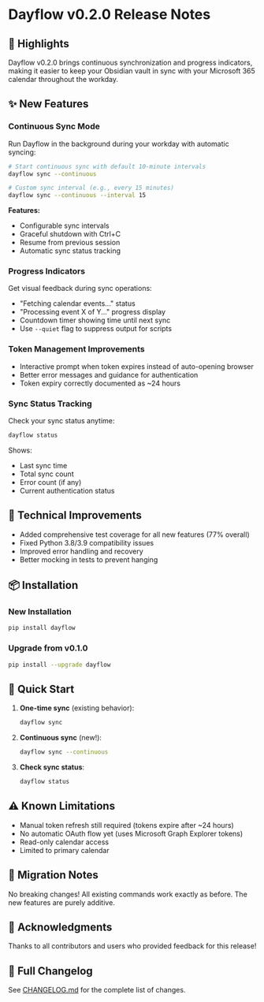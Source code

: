 # Dayflow v0.2.0 Release Notes

## 🎉 Highlights

Dayflow v0.2.0 brings continuous synchronization and progress indicators, making it easier to keep your Obsidian vault in sync with your Microsoft 365 calendar throughout the workday.

## ✨ New Features

### Continuous Sync Mode
Run Dayflow in the background during your workday with automatic syncing:
```bash
# Start continuous sync with default 10-minute intervals
dayflow sync --continuous

# Custom sync interval (e.g., every 15 minutes)
dayflow sync --continuous --interval 15
```

**Features:**
- Configurable sync intervals
- Graceful shutdown with Ctrl+C
- Resume from previous session
- Automatic sync status tracking

### Progress Indicators
Get visual feedback during sync operations:
- "Fetching calendar events..." status
- "Processing event X of Y..." progress display
- Countdown timer showing time until next sync
- Use `--quiet` flag to suppress output for scripts

### Token Management Improvements
- Interactive prompt when token expires instead of auto-opening browser
- Better error messages and guidance for authentication
- Token expiry correctly documented as ~24 hours

### Sync Status Tracking
Check your sync status anytime:
```bash
dayflow status
```
Shows:
- Last sync time
- Total sync count
- Error count (if any)
- Current authentication status

## 🔧 Technical Improvements

- Added comprehensive test coverage for all new features (77% overall)
- Fixed Python 3.8/3.9 compatibility issues
- Improved error handling and recovery
- Better mocking in tests to prevent hanging

## 📦 Installation

### New Installation
```bash
pip install dayflow
```

### Upgrade from v0.1.0
```bash
pip install --upgrade dayflow
```

## 🚀 Quick Start

1. **One-time sync** (existing behavior):
   ```bash
   dayflow sync
   ```

2. **Continuous sync** (new!):
   ```bash
   dayflow sync --continuous
   ```

3. **Check sync status**:
   ```bash
   dayflow status
   ```

## ⚠️ Known Limitations

- Manual token refresh still required (tokens expire after ~24 hours)
- No automatic OAuth flow yet (uses Microsoft Graph Explorer tokens)
- Read-only calendar access
- Limited to primary calendar

## 🔄 Migration Notes

No breaking changes! All existing commands work exactly as before. The new features are purely additive.

## 🙏 Acknowledgments

Thanks to all contributors and users who provided feedback for this release!

## 📝 Full Changelog

See [CHANGELOG.md](CHANGELOG.md) for the complete list of changes.
